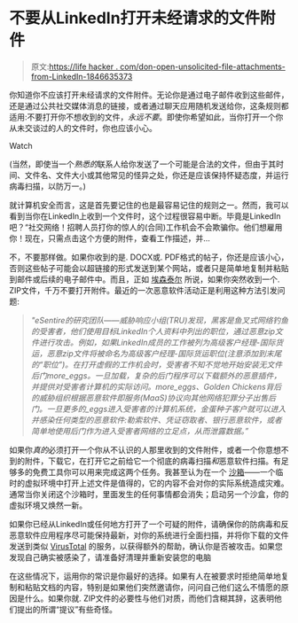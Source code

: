 # 不要从LinkedIn打开未经请求的文件附件

> 原文:[https://life hacker . com/don-open-unsolicited-file-attachments-from-LinkedIn-1846635373](https://lifehacker.com/dont-open-unsolicited-file-attachments-from-linkedin-1846635373)

你知道你不应该打开未经请求的文件附件。无论你是通过电子邮件收到这些邮件，还是通过公共社交媒体消息的链接，或者通过聊天应用随机发送给你，这条规则都适用:不要打开你不想收到的文件，*永远不要*。即使你希望如此，当你打开一个你从未交谈过的人的文件时，你也应该小心。

Watch

(当然，即使当一个*熟悉的*联系人给你发送了一个可能是合法的文件，但由于其时间、文件名、文件大小或其他常见的怪异之处，你还是应该保持怀疑态度，并运行病毒扫描，以防万一。)

就计算机安全而言，这是首先要记住的也是最容易记住的规则之一。然而，我可以看到当你在LinkedIn上收到一个文件时，这个过程很容易中断。毕竟是LinkedIn吧？“社交网络！招聘人员打你的惊人的(合同)工作机会不会欺骗你。他们想雇用你！现在，只需点击这个方便的附件，查看工作描述，并...

不，不要那样做。如果你收到的是. DOCX或. PDF格式的帖子，你还是应该小心，否则这些帖子可能会以超链接的形式发送到某个网站，或者只是简单地复制并粘贴到邮件或后续的电子邮件中。而且，正如 [埃森泰尔](https://www.esentire.com/security-advisories/hackers-spearphish-professionals-on-linkedin-with-fake-job-offers-infecting-them-with-malware-warns-esentire) 所说，如果你突然收到一个. ZIP文件，千万不要打开附件。最近的一次恶意软件活动正是利用这种方法引发问题:

> *"eSentire的研究团队——威胁响应小组(TRU)发现，黑客是鱼叉式网络钓鱼的受害者，他们使用目标LinkedIn个人资料中列出的职位，通过恶意zip文件进行攻击。例如，如果LinkedIn成员的工作被列为高级客户经理-国际货运，恶意zip文件将被命名为高级客户经理-国际货运职位(注意添加到末尾的“职位”)。在打开虚假的工作机会时，受害者不知不觉地开始安装无文件后门more_eggs。一旦加载，复杂的后门程序可以下载额外的恶意插件，并提供对受害者计算机的实际访问。more_eggs、Golden Chickens背后的威胁组织根据恶意软件即服务(MaaS)协议向其他网络犯罪分子出售后门。一旦更多的_eggs进入受害者的计算机系统，金蛋种子客户就可以进入并感染任何类型的恶意软件:勒索软件、凭证窃取者、银行恶意软件，或者简单地使用后门作为进入受害者网络的立足点，从而泄露数据。”*

如果你*真的*必须打开一个你从不认识的人那里收到的文件附件，或者一个你意想不到的附件，下载它，在打开它之前给它一个彻底的病毒扫描*和*恶意软件扫描。有足够多的免费工具你可以用来完成这两个任务。我甚至认为在一个 [沙箱](https://sandboxie-plus.com/)——一个临时的虚拟环境中打开上述文件是值得的，它的内容不会对你的实际系统造成灾难。通常当你关闭这个沙箱时，里面发生的任何事情都会消失；启动另一个沙盒，你的虚拟环境又焕然一新。

如果你已经从LinkedIn或任何地方打开了一个可疑的附件，请确保你的防病毒和反恶意软件应用程序尽可能保持最新，对你的系统进行全面扫描，并将你下载的文件发送到类似 [VirusTotal](https://www.virustotal.com/gui/) 的服务，以获得额外的帮助，确认你是否被攻击。如果您发现自己确实被感染了，请准备好清理并重新安装您的电脑

在这些情况下，运用你的常识是你最好的选择。如果有人在被要求时拒绝简单地复制和粘贴文档的内容，特别是如果他们突然邀请你，问问自己他们这么不情愿的原因是什么。如果你就. ZIP文件的必要性与他们对质，而他们含糊其辞，这表明他们提出的所谓“提议”有些奇怪。